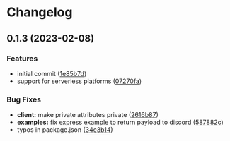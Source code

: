 # Changelog

## 0.1.3 (2023-02-08)


### Features

* initial commit ([1e85b7d](https://github.com/teaishealthy/comity/commit/1e85b7d6374c644310e3f3553618df8d964aad06))
* support for serverless platforms ([07270fa](https://github.com/teaishealthy/comity/commit/07270fa5c346b22604dca4a6e4bc85b5ea2a89a3))


### Bug Fixes

* **client:** make private attributes private ([2616b87](https://github.com/teaishealthy/comity/commit/2616b878bcbbec54f8a9a55c8e39030e4b6f662b))
* **examples:** fix express example to return payload to discord  ([587882c](https://github.com/teaishealthy/comity/commit/587882c19f6aacaa5a9061b31a38f37187abacf1))
* typos in package.json ([34c3b14](https://github.com/teaishealthy/comity/commit/34c3b141e70fcf17825700e14e1e88859afd3b30))
